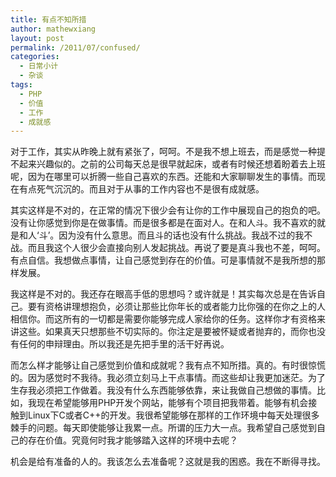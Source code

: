 ```yaml
---
title: 有点不知所措
author: mathewxiang
layout: post
permalink: /2011/07/confused/
categories:
  - 日常小计
  - 杂谈
tags:
  - PHP
  - 价值
  - 工作
  - 成就感
---
```

对于工作，其实从昨晚上就有紧张了，呵呵。不是我不想上班去，而是感觉一种提不起来兴趣似的。之前的公司每天总是很早就起床，或者有时候还想着盼着去上班呢，因为在哪里可以折腾一些自己喜欢的东西。还能和大家聊聊发生的事情。而现在有点死气沉沉的。而且对于从事的工作内容也不是很有成就感。

其实这样是不对的，在正常的情况下很少会有让你的工作中展现自己的抱负的吧。没有让你感觉到你是在做事情。而是很多都是在面对人。在和人斗。我不喜欢的就是和人‘斗’。因为没有什么意思。而且斗的话也没有什么挑战。我战不过的我不战。而且我这个人很少会直接向别人发起挑战。再说了要是真斗我也不差，呵呵。有点自信。我想做点事情，让自己感觉到存在的价值。可是事情就不是我所想的那样发展。

我这样是不对的。我还存在眼高手低的思想吗？或许就是！其实每次总是在告诉自己。要有资格讲理想抱负，必须让那些比你年长的或者能力比你强的在你之上的人相信你。而这所有的一切都是需要你能够完成人家给你的任务。这样你才有资格来讲这些。如果真天只想那些不切实际的。你注定是要被怀疑或者抛弃的，而你也没有任何的申辩理由。所以我还是先把手里的活干好再说。

而怎么样才能够让自己感觉到价值和成就呢？我有点不知所措。真的。有时很惊慌的。因为感觉时不我待。我必须立刻马上干点事情。而这些却让我更加迷茫。为了生存我必须把工作做着。我没有什么东西能够依靠，来让我做自己想做的事情。比如，我现在希望能够用PHP开发个网站，能够有个项目把我带着。能够有机会接触到Linux下C或者C++的开发。我很希望能够在那样的工作环境中每天处理很多棘手的问题。每天即使能够让我累一点。所谓的压力大一点。我希望自己感觉到自己的存在价值。究竟何时我才能够踏入这样的环境中去呢？

机会是给有准备的人的。我该怎么去准备呢？这就是我的困惑。我在不断得寻找。
